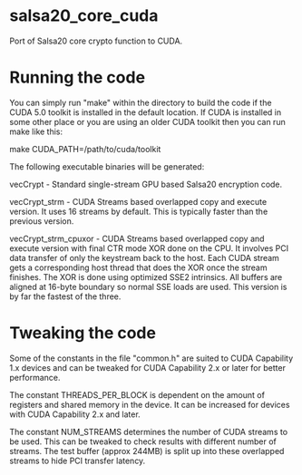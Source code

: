 salsa20_core_cuda
=================

Port of Salsa20 core crypto function to CUDA.

Running the code
================
You can simply run "make" within the directory to build the code if the
CUDA 5.0 toolkit is installed in the default location. If CUDA is installed
in some other place or you are using an older CUDA toolkit then you can run
make like this:

make CUDA_PATH=/path/to/cuda/toolkit

The following executable binaries will be generated:

vecCrypt - Standard single-stream GPU based Salsa20 encryption code.

vecCrypt_strm - CUDA Streams based overlapped copy and execute version.
           It uses 16 streams by default. This is typically faster than
           the previous version.

vecCrypt_strm_cpuxor - CUDA Streams based overlapped copy and execute
           version with final CTR mode XOR done on the CPU. It involves
           PCI data transfer of only the keystream back to the host.
           Each CUDA stream gets a corresponding host thread that does
           the XOR once the stream finishes.
           The XOR is done using optimized SSE2 intrinsics. All buffers
           are aligned at 16-byte boundary so normal SSE loads are used.
           This version is by far the fastest of the three.

Tweaking the code
=================
Some of the constants in the file "common.h" are suited to CUDA Capability
1.x devices and can be tweaked for CUDA Capability 2.x or later for better
performance.

The constant THREADS_PER_BLOCK is dependent on the amount of registers and
shared memory in the device. It can be increased for devices with CUDA
Capability 2.x and later.

The constant NUM_STREAMS determines the number of CUDA streams to be used.
This can be tweaked to check results with different number of streams. The
test buffer (approx 244MB) is split up into these overlapped streams to
hide PCI transfer latency.
